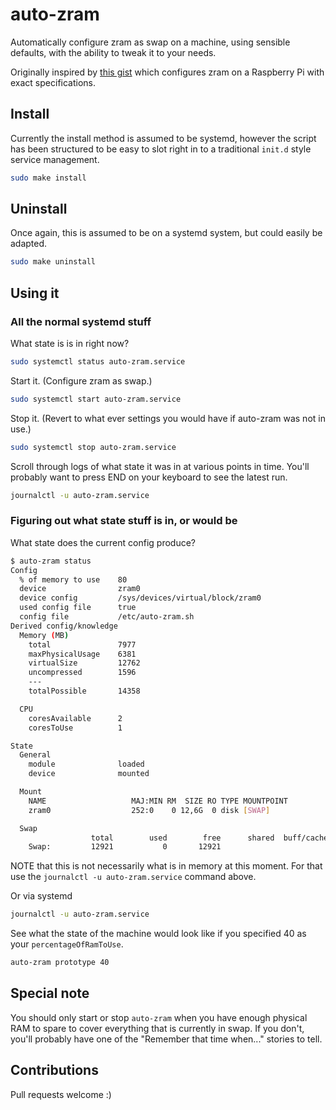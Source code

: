 # auto-zram

Automatically configure zram as swap on a machine, using sensible defaults, with the ability to tweak it to your needs.

Originally inspired by [this gist](https://gist.github.com/sultanqasim/79799883c6b81c710e36a38008dfa374) which configures zram on a Raspberry Pi with exact specifications.

## Install

Currently the install method is assumed to be systemd, however the script has been structured to be easy to slot right in to a traditional `init.d` style service management.

```bash
sudo make install
```

## Uninstall

Once again, this is assumed to be on a systemd system, but could easily be adapted.
```bash
sudo make uninstall
```

## Using it

### All the normal systemd stuff

What state is is in right now?
```bash
sudo systemctl status auto-zram.service
```

Start it. (Configure zram as swap.)
```bash
sudo systemctl start auto-zram.service
```

Stop it. (Revert to what ever settings you would have if auto-zram was not in use.)
```bash
sudo systemctl stop auto-zram.service
```

Scroll through logs of what state it was in at various points in time. You'll probably want to press END on your keyboard to see the latest run.
```bash
journalctl -u auto-zram.service
```

### Figuring out what state stuff is in, or would be

What state does the current config produce?

```bash
$ auto-zram status
Config
  % of memory to use    80
  device                zram0
  device config         /sys/devices/virtual/block/zram0
  used config file      true
  config file           /etc/auto-zram.sh
Derived config/knowledge
  Memory (MB)
    total               7977
    maxPhysicalUsage    6381
    virtualSize         12762
    uncompressed        1596
    ---
    totalPossible       14358

  CPU
    coresAvailable      2
    coresToUse          1

State
  General
    module              loaded
    device              mounted

  Mount
    NAME                   MAJ:MIN RM  SIZE RO TYPE MOUNTPOINT
    zram0                  252:0    0 12,6G  0 disk [SWAP]

  Swap
                  total        used        free      shared  buff/cache   available
    Swap:         12921           0       12921
```

NOTE that this is not necessarily what is in memory at this moment. For that use the `journalctl -u auto-zram.service` command above.


Or via systemd
```bash
journalctl -u auto-zram.service
```

See what the state of the machine would look like if you specified 40 as your `percentageOfRamToUse`.
```bash
auto-zram prototype 40
```

## Special note

You should only start or stop `auto-zram` when you have enough physical RAM to spare to cover everything that is currently in swap. If you don't, you'll probably have one of the "Remember that time when..." stories to tell.

## Contributions

Pull requests welcome :)
